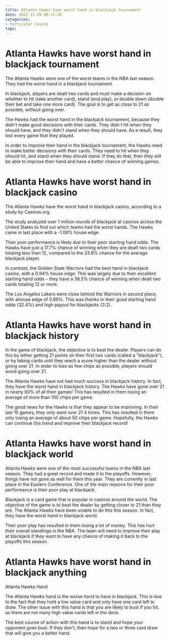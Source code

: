 ```yaml
---
title: Atlanta Hawks have worst hand in blackjack tournament
date: 2022-12-20 08:11:26
categories:
- Particular Casino
tags:
---
```



#  Atlanta Hawks have worst hand in blackjack tournament

The Atlanta Hawks were one of the worst teams in the NBA last season. They had the worst hand in a blackjack tournament.

In blackjack, players are dealt two cards and must make a decision on whether to hit (take another card), stand (end play), or double down (double their bet and take one more card). The goal is to get as close to 21 as possible, without going over.

The Hawks had the worst hand in the blackjack tournament, because they didn't make good decisions with their cards. They didn't hit when they should have, and they didn't stand when they should have. As a result, they lost every game that they played.

In order to improve their hand in the blackjack tournament, the Hawks need to make better decisions with their cards. They need to hit when they should hit, and stand when they should stand. If they do that, then they will be able to improve their hand and have a better chance of winning games.

#  Atlanta Hawks have worst hand in blackjack casino

The Atlanta Hawks have the worst hand in blackjack casino, according to a study by Casinos.org.

The study analyzed over 1 million rounds of blackjack at casinos across the United States to find out which teams had the worst hands. The Hawks came in last place with a -1.06% house edge.

Their poor performance is likely due to their poor starting hand odds. The Hawks have just a 17.7% chance of winning when they are dealt two cards totaling less than 12, compared to the 23.8% chance for the average blackjack player.

In contrast, the Golden State Warriors had the best hand in blackjack casino, with a 0.94% house edge. This was largely due to their excellent starting hand odds – they have a 38.5% chance of winning when dealt two cards totaling 12 or more.

The Los Angeles Lakers were close behind the Warriors in second place, with ahouse edge of 0.99%. This was thanks to their good starting hand odds (32.4%) and high payout for blackjacks (3:2).

#  Atlanta Hawks have worst hand in blackjack history

In the game of blackjack, the objective is to beat the dealer. Players can do this by either getting 21 points on their first two cards (called a "blackjack"), or by taking cards until they reach a score higher than the dealer without going over 21. In order to lose as few chips as possible, players should avoid going over 21.

The Atlanta Hawks have not had much success in blackjack history. In fact, they have the worst hand in blackjack history. The Hawks have gone over 21 in nearly 60% of all their games! This has resulted in them losing an average of more than 100 chips per game.

The good news for the Hawks is that they appear to be improving. In their last 10 games, they only went over 21 4 times. This has resulted in them only losing an average of about 50 chips per game. Hopefully, the Hawks can continue this trend and improve their blackjack record!

#  Atlanta Hawks have worst hand in blackjack world

Atlanta Hawks were one of the most successful teams in the NBA last season. They had a great record and made it to the playoffs. However, things have not gone as well for them this year. They are currently in last place in the Eastern Conference. One of the main reasons for their poor performance is their poor play at blackjack.

Blackjack is a card game that is popular in casinos around the world. The objective of the game is to beat the dealer by getting closer to 21 than they are. The Atlanta Hawks have been unable to do this this season. In fact, they have the worst hand in blackjack world.

Their poor play has resulted in them losing a lot of money. This has hurt their overall standings in the NBA. The team will need to improve their play at blackjack if they want to have any chance of making it back to the playoffs this season.

#  Atlanta Hawks have worst hand in blackjack anything

Atlanta Hawks Hand


The Atlanta Hawks hand is the worse hand to have in blackjack. This is due to the fact that they hold a low value card and only have one card left to draw. The other issue with this hand is that you are likely to bust if you hit, as there are not many high value cards left in the deck.

The best course of action with this hand is to stand and hope your opponent goes bust. If they don't, then hope for a two or three card draw that will give you a better hand.